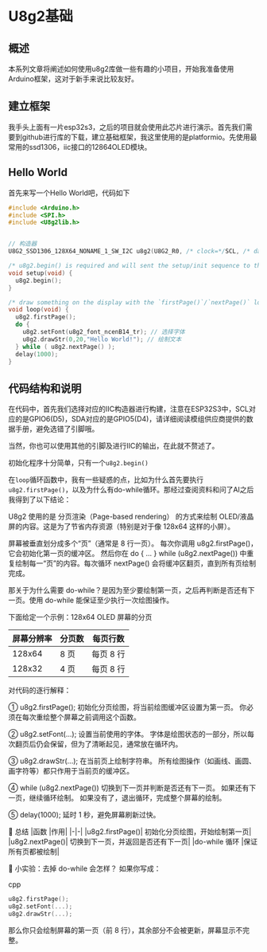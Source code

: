 # U8g2基础

## 概述
本系列文章将阐述如何使用u8g2库做一些有趣的小项目，开始我准备使用Arduino框架，这对于新手来说比较友好。

## 建立框架
我手头上面有一片esp32s3，之后的项目就会使用此芯片进行演示。首先我们需要到github进行库的下载，建立基础框架，我这里使用的是platformio。先使用最常用的ssd1306，iic接口的12864OLED模块。

## Hello World
首先来写一个Hello World吧，代码如下


```c
#include <Arduino.h>
#include <SPI.h>
#include <U8g2lib.h>


// 构造器
U8G2_SSD1306_128X64_NONAME_1_SW_I2C u8g2(U8G2_R0, /* clock=*/SCL, /* data=*/SDA, /* reset=*/U8X8_PIN_NONE);

/* u8g2.begin() is required and will sent the setup/init sequence to the display */
void setup(void) {
  u8g2.begin();
}

/* draw something on the display with the `firstPage()`/`nextPage()` loop*/
void loop(void) {
  u8g2.firstPage();
  do {
    u8g2.setFont(u8g2_font_ncenB14_tr); // 选择字体
    u8g2.drawStr(0,20,"Hello World!"); // 绘制文本
  } while ( u8g2.nextPage() );
  delay(1000);
}

```

## 代码结构和说明

在代码中，首先我们选择对应的IIC构造器进行构建，注意在ESP32S3中，SCL对应的是GPIO6(D5)，SDA对应的是GPIO5(D4)，请详细阅读模组供应商提供的数据手册，避免选错了引脚哦。

当然，你也可以使用其他的引脚及进行IIC的输出，在此就不赘述了。

初始化程序十分简单，只有一个`u8g2.begin()`

在`loop`循环函数中，我有一些疑惑的点，比如为什么首先要执行` u8g2.firstPage()`，以及为什么有do-while循环。那经过查阅资料和问了AI之后我得到了以下结论：


U8g2 使用的是 分页渲染（Page-based rendering） 的方式来绘制 OLED/液晶屏的内容。这是为了节省内存资源（特别是对于像 128x64 这样的小屏）。

屏幕被垂直划分成多个“页”（通常是 8 行一页）。
每次你调用 u8g2.firstPage()，它会初始化第一页的缓冲区。
然后你在 do { ... } while (u8g2.nextPage()) 中重复绘制每一“页”的内容。每次循环 nextPage() 会将缓冲区翻页，直到所有页绘制完成。

那关于为什么需要 do-while？是因为至少要绘制第一页，之后再判断是否还有下一页。使用 do-while 能保证至少执行一次绘图操作。

下面给定一个示例：128x64 OLED 屏幕的分页

|屏幕分辨率|	分页数	|每页行数|
|-|-|-|
|128x64	|8 页|每页 8 行|
|128x32	|4 页	|每页 8 行|

对代码的逐行解释：

① u8g2.firstPage();
初始化分页绘图，将当前绘图缓冲区设置为第一页。
你必须在每次重绘整个屏幕之前调用这个函数。

② u8g2.setFont(...);
设置当前使用的字体。
字体是绘图状态的一部分，所以每次翻页后仍会保留，但为了清晰起见，通常放在循环内。

③ u8g2.drawStr(...);
在当前页上绘制字符串。
所有绘图操作（如画线、画圆、画字符等）都只作用于当前页的缓冲区。

④ while (u8g2.nextPage())
切换到下一页并判断是否还有下一页。
如果还有下一页，继续循环绘制。
如果没有了，退出循环，完成整个屏幕的绘制。

⑤ delay(1000);
延时 1 秒，避免屏幕刷新过快。

📝 总结
|函数	|作用|
|-|-|
|u8g2.firstPage()|	初始化分页绘图，开始绘制第一页|
|u8g2.nextPage()|	切换到下一页，并返回是否还有下一页|
|do-while 循环	|保证所有页都被绘制|

🧪 小实验：去掉 do-while 会怎样？
如果你写成：

cpp
```c
u8g2.firstPage();
u8g2.setFont(...);
u8g2.drawStr(...);
```

那么你只会绘制屏幕的第一页（前 8 行），其余部分不会被更新，屏幕显示不完整。

